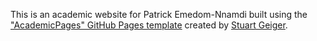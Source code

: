 This is an academic website for Patrick Emedom-Nnamdi built using the 
["AcademicPages" GitHub Pages template](https://github.com/academicpages/academicpages.github.io) created by
[Stuart Geiger](https://github.com/staeiou). 
